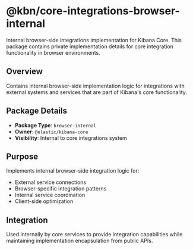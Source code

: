 # @kbn/core-integrations-browser-internal

Internal browser-side integrations implementation for Kibana Core. This package contains private implementation details for core integration functionality in browser environments.

## Overview

Contains internal browser-side implementation logic for integrations with external systems and services that are part of Kibana's core functionality.

## Package Details

- **Package Type**: `browser-internal`
- **Owner**: `@elastic/kibana-core`
- **Visibility**: Internal to core integrations system

## Purpose

Implements internal browser-side integration logic for:
- External service connections
- Browser-specific integration patterns
- Internal service coordination
- Client-side optimization

## Integration

Used internally by core services to provide integration capabilities while maintaining implementation encapsulation from public APIs.
